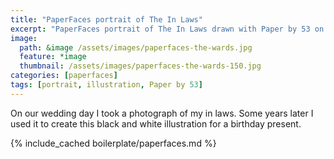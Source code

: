 ```yaml
---
title: "PaperFaces portrait of The In Laws"
excerpt: "PaperFaces portrait of The In Laws drawn with Paper by 53 on an iPad."
image: 
  path: &image /assets/images/paperfaces-the-wards.jpg 
  feature: *image
  thumbnail: /assets/images/paperfaces-the-wards-150.jpg
categories: [paperfaces]
tags: [portrait, illustration, Paper by 53]
---
```


On our wedding day I took a photograph of my in laws. Some years later I used it to create this black and white illustration for a birthday present.

{% include_cached boilerplate/paperfaces.md %}
